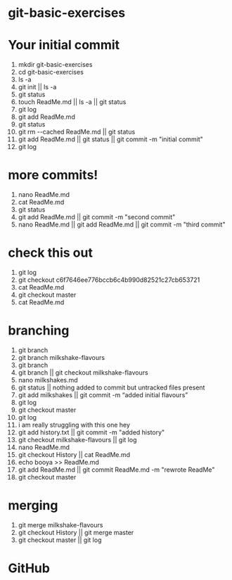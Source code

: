 # git-basic-exercises

# Your initial commit
 1. mkdir git-basic-exercises
 2. cd git-basic-exercises
 3. ls -a
 4. git init ||  ls -a
 5. git status
 6. touch ReadMe.md || ls -a || git status
 7. git log
 8. git add ReadMe.md
 9. git status
 10. git rm --cached ReadMe.md || git status
 11. git add ReadMe.md || git status || git commit -m "initial commit"
 12. git log

# more commits!
 1. nano ReadMe.md
 2. cat ReadMe.md
 3. git status
 4. git add ReadMe.md || git commit -m "second commit"
 5. nano ReadMe.md || git add ReadMe.md || git commit -m "third commit"

# check this out
 1. git log
 2. git checkout c6f7646ee776bccb6c4b990d82521c27cb653721
 3. cat ReadMe.md
 4. git checkout master 
 5. cat ReadMe.md

# branching
 1. git branch
 2. git branch milkshake-flavours
 3. git branch
 4. git branch || git checkout milkshake-flavours
 5. nano milkshakes.md
 6. git status || nothing added to commit but untracked files present
 7. git add milkshakes || git commit -m “added initial flavours” 
 8. git log
 9. git checkout master
 10. git log
 11.  i am really struggling with this one hey
 12. git add history.txt || git commit -m "added history"
 13. git checkout milkshake-flavours || git log
 14. nano ReadMe.md 
 15. git checkout History || cat ReadMe.md
 16. echo booya >> ReadMe.md 
 17. git add ReadMe.md || git commit ReadMe.md -m "rewrote ReadMe"
 18. git checkout master

# merging
 1. git merge milkshake-flavours
 2. git checkout History || git merge master
 3. git checkout master || git log

# GitHub
     
